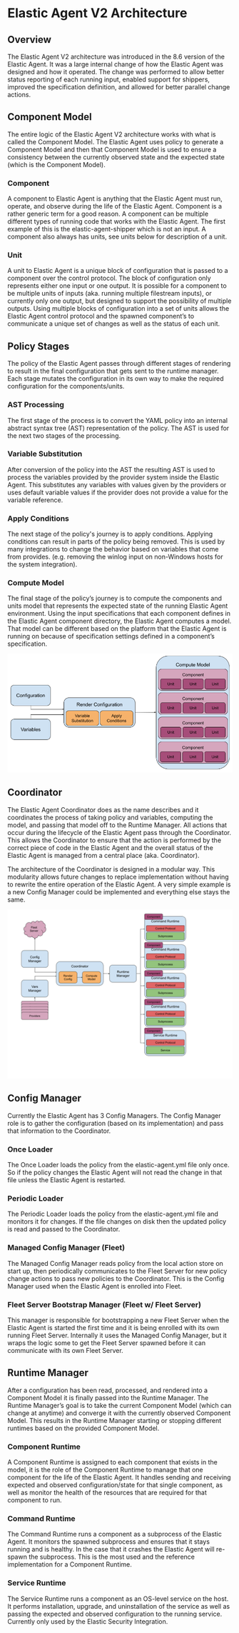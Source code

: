 # Elastic Agent V2 Architecture

## Overview
The Elastic Agent V2 architecture was introduced in the 8.6 version of the Elastic Agent. It was a large internal change of how the Elastic Agent was designed and how it operated. The change was performed to allow better status reporting of each running input, enabled support for shippers, improved the specification definition, and allowed for better parallel change actions.
## Component Model
The entire logic of the Elastic Agent V2 architecture works with what is called the Component Model. The Elastic Agent uses policy to generate a Component Model and then that Component Model is used to ensure a consistency between the currently observed state and the expected state (which is the Component Model).
### Component
A component to Elastic Agent is anything that the Elastic Agent must run, operate, and observe during the life of the Elastic Agent. Component is a rather generic term for a good reason. A component can be multiple different types of running code that works with the Elastic Agent. The first example of this is the elastic-agent-shipper which is not an input. A component also always has units, see units below for description of a unit.
### Unit
A unit to Elastic Agent is a unique block of configuration that is passed to a component over the control protocol. The block of configuration only represents either one input or one output. It is possible for a component to be multiple units of inputs (aka. running multiple filestream inputs), or currently only one output, but designed to support the possibility of multiple outputs. Using multiple blocks of configuration into a set of units allows the Elastic Agent control protocol and the spawned component’s to communicate a unique set of changes as well as the status of each unit.

## Policy Stages
The policy of the Elastic Agent passes through different stages of rendering to result in the final configuration that gets sent to the runtime manager. Each stage mutates the configuration in its own way to make the required configuration for the components/units.
### AST Processing
The first stage of the process is to convert the YAML policy into an internal abstract syntax tree (AST) representation of the policy. The AST is used for the next two stages of the processing.
### Variable Substitution
After conversion of the policy into the AST the resulting AST is used to process the variables provided by the provider system inside the Elastic Agent. This substitutes any variables with values given by the providers or uses default variable values if the provider does not provide a value for the variable reference.
### Apply Conditions
The next stage of the policy's journey is to apply conditions. Applying conditions can result in parts of the policy being removed. This is used by many integrations to change the behavior based on variables that come from provides. (e.g. removing the winlog input on non-Windows hosts for the system integration).
### Compute Model
The final stage of the policy’s journey is to compute the components and units model that represents the expected state of the running Elastic Agent environment. Using the input specifications that each component defines in the Elastic Agent component directory, the Elastic Agent computes a model. That model can be different based on the platform that the Elastic Agent is running on because of specification settings defined in a component’s specification.

<center><img src="img/compute_model.png" alt="Compute Model Diagram"></center>

## Coordinator
The Elastic Agent Coordinator does as the name describes and it coordinates the process of taking policy and variables, computing the model, and passing that model off to the Runtime Manager. All actions that occur during the lifecycle of the Elastic Agent pass through the Coordinator. This allows the Coordinator to ensure that the action is performed by the correct piece of code in the Elastic Agent and the overall status of the Elastic Agent is managed from a central place (aka. Coordinator).

The architecture of the Coordinator is designed in a modular way. This modularity allows future changes to replace implementation without having to rewrite the entire operation of the Elastic Agent. A very simple example is a new Config Manager could be implemented and everything else stays the same.

<center><img src="img/coordinator.png" alt="Coordinator Diagram"></center>

## Config Manager
Currently the Elastic Agent has 3 Config Managers. The Config Manager role is to gather the configuration (based on its implementation) and pass that information to the Coordinator.
### Once Loader
The Once Loader loads the policy from the elastic-agent.yml file only once. So if the policy changes the Elastic Agent will not read the change in that file unless the Elastic Agent is restarted.
### Periodic Loader
The Periodic Loader loads the policy from the elastic-agent.yml file and monitors it for changes. If the file changes on disk then the updated policy is read and passed to the Coordinator.
### Managed Config Manager (Fleet)
The Managed Config Manager reads policy from the local action store on start up, then periodically communicates to the Fleet Server for new policy change actions to pass new policies to the Coordinator. This is the Config Manager used when the Elastic Agent is enrolled into Fleet.
### Fleet Server Bootstrap Manager (Fleet w/ Fleet Server)
This manager is responsible for bootstrapping a new Fleet Server when the Elastic Agent is started the first time and it is being enrolled with its own running Fleet Server. Internally it uses the Managed Config Manager, but it wraps the logic some to get the Fleet Server spawned before it can communicate with its own Fleet Server.
## Runtime Manager
After a configuration has been read, processed, and rendered into a Component Model it is finally passed into the Runtime Manager. The Runtime Manager’s goal is to take the current Component Model (which can change at anytime) and converge it with the currently observed Component Model. This results in the Runtime Manager starting or stopping different runtimes based on the provided Component Model.
### Component Runtime
A Component Runtime is assigned to each component that exists in the model, it is the role of the Component Runtime to manage that one component for the life of the Elastic Agent. It handles sending and receiving expected and observed configuration/state for that single component, as well as monitor the health of the resources that are required for that component to run.
### Command Runtime
The Command Runtime runs a component as a subprocess of the Elastic Agent. It monitors the spawned subprocess and ensures that it stays running and is healthy. In the case that it crashes the Elastic Agent will re-spawn the subprocess. This is the most used and the reference implementation for a Component Runtime.
### Service Runtime
The Service Runtime runs a component as an OS-level service on the host. It performs installation, upgrade, and uninstallation of the service as well as passing the expected and observed configuration to the running service. Currently only used by the Elastic Security Integration.
